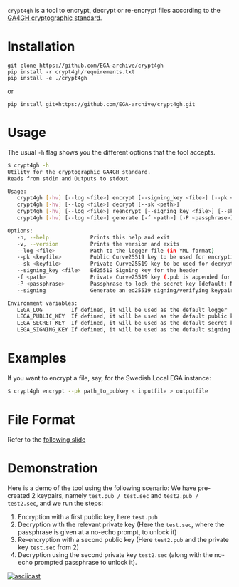 
`crypt4gh` is a tool to encrypt, decrypt or re-encrypt files
according to the [GA4GH cryptographic standard](https://github.com/daviesrob/hts-specs/tree/crypt4gh_improved).

# Installation

```
git clone https://github.com/EGA-archive/crypt4gh
pip install -r crypt4gh/requirements.txt
pip install -e ./crypt4gh
```

or

```
pip install git+https://github.com/EGA-archive/crypt4gh.git
```

# Usage

The usual `-h` flag shows you the different options that the tool accepts.

```bash
$ crypt4gh -h
Utility for the cryptographic GA4GH standard.
Reads from stdin and Outputs to stdout

Usage:
   crypt4gh [-hv] [--log <file>] encrypt [--signing_key <file>] [--pk <path>]
   crypt4gh [-hv] [--log <file>] decrypt [--sk <path>]
   crypt4gh [-hv] [--log <file>] reencrypt [--signing_key <file>] [--sk <path>] [--pk <path>]
   crypt4gh [-hv] [--log <file>] generate [-f <path>] [-P <passphrase>] [--signing]

Options:
   -h, --help             Prints this help and exit
   -v, --version          Prints the version and exits
   --log <file>           Path to the logger file (in YML format)
   --pk <keyfile>         Public Curve25519 key to be used for encryption
   --sk <keyfile>         Private Curve25519 key to be used for decryption
   --signing_key <file>   Ed25519 Signing key for the header
   -f <path>              Private Curve25519 key (.pub is appended for the Public one) [default: ~/.lega/ega.key]
   -P <passphrase>        Passphrase to lock the secret key [default: None]
   --signing              Generate an ed25519 signing/verifying keypair

Environment variables:
   LEGA_LOG         If defined, it will be used as the default logger
   LEGA_PUBLIC_KEY  If defined, it will be used as the default public key (ie --pk ${LEGA_PUBLIC_KEY})
   LEGA_SECRET_KEY  If defined, it will be used as the default secret key (ie --sk ${LEGA_SECRET_KEY})
   LEGA_SIGNING_KEY If defined, it will be used as the default signing key (ie --signing_key ${LEGA_SIGNING_KEY})```
```

# Examples

If you want to encrypt a file, say, for the Swedish Local EGA instance:

```bash
$ crypt4gh encrypt --pk path_to_pubkey < inputfile > outputfile
```
# File Format

Refer to the [following slide](https://docs.google.com/presentation/d/1Jg0cUCLBO7ctyIWiyTmxb5Il_fQVzKzrxHHzR0K9ZvU/edit#slide=id.g3b7e5ab607_0_2?usp=sharing)

# Demonstration

Here is a demo of the tool using the following scenario: We have pre-created 2 keypairs, namely `test.pub / test.sec` and `test2.pub / test2.sec`, and we run the steps:

1. Encryption with a first public key, here `test.pub`
2. Decryption with the relevant private key (Here the `test.sec`, where the passphrase is given at a no-echo prompt, to unlock it)
3. Re-encryption with a second public key (Here `test2.pub` and the private key `test.sec` from 2)
4. Decryption using the second private key `test2.sec` (along with the no-echo prompted passphrase to unlock it).

[![asciicast](https://asciinema.org/a/ypkjaoDgQOGg2pILdFI4JlFGg.png)](https://asciinema.org/a/ypkjaoDgQOGg2pILdFI4JlFGg)

